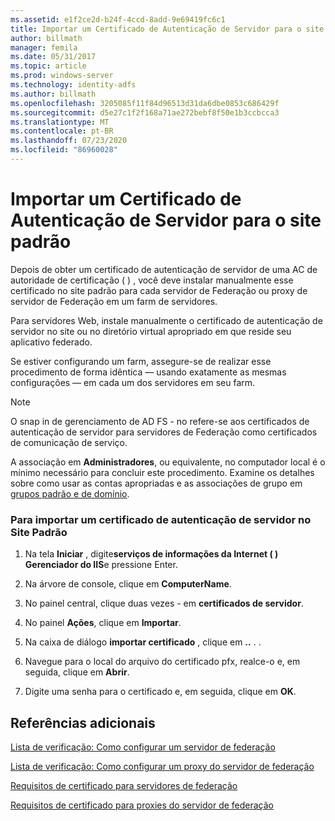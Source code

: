 ```yaml
---
ms.assetid: e1f2ce2d-b24f-4ccd-8add-9e69419fc6c1
title: Importar um Certificado de Autenticação de Servidor para o site padrão
author: billmath
manager: femila
ms.date: 05/31/2017
ms.topic: article
ms.prod: windows-server
ms.technology: identity-adfs
ms.author: billmath
ms.openlocfilehash: 3205085f11f84d96513d31da6dbe0853c686429f
ms.sourcegitcommit: d5e27c1f2f168a71ae272bebf8f50e1b3ccbcca3
ms.translationtype: MT
ms.contentlocale: pt-BR
ms.lasthandoff: 07/23/2020
ms.locfileid: "86960028"
---
```

# <a name="import-a-server-authentication-certificate-to-the-default-web-site"></a>Importar um Certificado de Autenticação de Servidor para o site padrão

Depois de obter um certificado de autenticação de servidor de uma AC de autoridade de certificação \( \) , você deve instalar manualmente esse certificado no site padrão para cada servidor de Federação ou proxy de servidor de Federação em um farm de servidores.  
  
Para servidores Web, instale manualmente o certificado de autenticação de servidor no site ou no diretório virtual apropriado em que reside seu aplicativo federado.  
  
Se estiver configurando um farm, assegure-se de realizar esse procedimento de forma idêntica — usando exatamente as mesmas configurações — em cada um dos servidores em seu farm.  
  
> [!NOTE]  
> O snap in de gerenciamento de AD FS \- no refere-se aos certificados de autenticação de servidor para servidores de Federação como certificados de comunicação de serviço.  
  
A associação em **Administradores**, ou equivalente, no computador local é o mínimo necessário para concluir este procedimento.  Examine os detalhes sobre como usar as contas apropriadas e as associações de grupo em [grupos padrão e de domínio](https://go.microsoft.com/fwlink/?LinkId=83477).   
  
### <a name="to-import-a-server-authentication-certificate-to-the-default-web-site"></a>Para importar um certificado de autenticação de servidor no Site Padrão  
  
1.  Na tela **Iniciar** , digite**serviços de informações da Internet \( \) Gerenciador do IIS**e pressione Enter.  
  
2.  Na árvore de console, clique em **ComputerName**.  
  
3.  No painel central, clique duas vezes \- em **certificados de servidor**.  
  
4.  No painel **Ações**, clique em **Importar**.  
  
5.  Na caixa de diálogo **importar certificado** , clique em **..** . .  
  
6.  Navegue para o local do arquivo do certificado pfx, realce-o e, em seguida, clique em **Abrir**.  
  
7.  Digite uma senha para o certificado e, em seguida, clique em **OK**.  
  
## <a name="additional-references"></a>Referências adicionais  
[Lista de verificação: Como configurar um servidor de federação](Checklist--Setting-Up-a-Federation-Server.md)  
  
[Lista de verificação: Como configurar um proxy do servidor de federação](Checklist--Setting-Up-a-Federation-Server-Proxy.md)  
  
[Requisitos de certificado para servidores de federação](../design/certificate-requirements-for-federation-servers.md)  
  
[Requisitos de certificado para proxies do servidor de federação](/previous-versions/windows/it-pro/windows-server-2012-R2-and-2012/dd807054(v=ws.11))  
   
  
